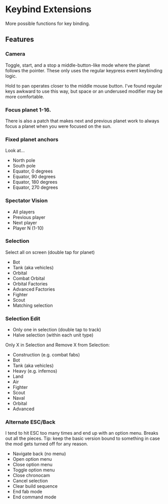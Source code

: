 # Keybind Extensions

More possible functions for key binding.

## Features

### Camera

Toggle, start, and a stop a middle-button-like mode where the planet follows the pointer.  These only uses the regular keypress event keybinding logic.

Hold to pan operates closer to the middle mouse button.  I've found regular keys awkward to use this way, but space or an underused modifier may be more comfortable.

### Focus planet 1-16.

There is also a patch that makes next and previous planet work to always focus a planet when you were focused on the sun.

### Fixed planet anchors

Look at...

- North pole
- South pole
- Equator, 0 degrees
- Equator, 90 degrees
- Equator, 180 degrees
- Equator, 270 degrees

### Spectator Vision

- All players
- Previous player
- Next player
- Player N (1-10)

### Selection

Select all on screen (double tap for planet)

- Bot
- Tank (aka vehicles)
- Orbital
- Combat Orbital
- Orbital Factories
- Advanced Factories
- Fighter
- Scout
- Matching selection

### Selection Edit

- Only one in selection (double tap to track)
- Halve selection (within each unit type)

Only X in Selection and Remove X from Selection:

- Construction (e.g. combat fabs)
- Bot
- Tank (aka vehicles)
- Heavy (e.g. infernos)
- Land
- Air
- Fighter
- Scout
- Naval
- Orbital
- Advanced

### Alternate ESC/Back

I tend to hit ESC too many times and end up with an option menu.  Breaks out all the pieces.  Tip: keep the basic version bound to something in case the mod gets turned off for any reason.

- Navigate back (no menu)
- Open option menu
- Close option menu
- Toggle option menu
- Close chronocam
- Cancel selection
- Clear build sequence
- End fab mode
- End command mode
